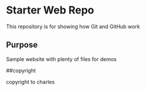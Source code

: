 # Starter Web Repo

This repository is for showing how Git and GitHub work

## Purpose

Sample website with plenty of files for demos

##copyright

copyright to charles